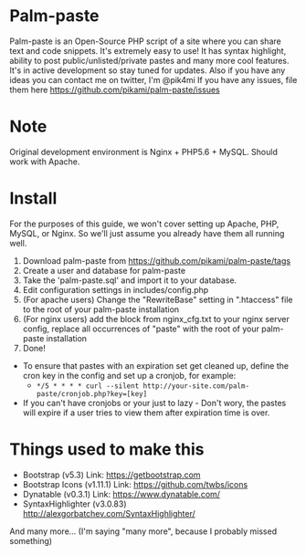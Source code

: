 # Palm-paste
Palm-paste is an Open-Source PHP script of a site where you can share text and code snippets.
It's extremely easy to use!
It has syntax highlight, ability to post public/unlisted/private pastes and many more cool features.
It's in active development so stay tuned for updates.
Also if you have any ideas you can contact me on twitter, I'm @pik4mi
If you have any issues, file them here https://github.com/pikami/palm-paste/issues

# Note
Original development environment is Nginx + PHP5.6 + MySQL.
Should work with Apache.

# Install
For the purposes of this guide, we won't cover setting up Apache, PHP, MySQL, or Nginx.
So we'll just assume you already have them all running well.

1. Download palm-paste from https://github.com/pikami/palm-paste/tags
2. Create a user and database for palm-paste
3. Take the 'palm-paste.sql' and import it to your database.
4. Edit configuration settings in includes/config.php
5. (For apache users) Change the "RewriteBase" setting in ".htaccess" file to the root of your palm-paste installation
5. (For nginx users) add the block from nginx_cfg.txt to your nginx server config, replace all occurrences of "paste" with the root of your palm-paste installation
6. Done!

* To ensure that pastes with an expiration set get cleaned up, define the cron key in the config and set up a cronjob, for example:
  * `*/5 * * * * curl --silent http://your-site.com/palm-paste/cronjob.php?key=[key]`
* If you can't have cronjobs or your just to lazy - Don't wory, the pastes will expire if a user tries to view them after expiration time is over.

# Things used to make this
- Bootstrap (v5.3) Link: https://getbootstrap.com
- Bootstrap Icons (v1.11.1)  Link: https://github.com/twbs/icons
- Dynatable (v0.3.1) Link: https://www.dynatable.com/
- SyntaxHighlighter (v3.0.83) http://alexgorbatchev.com/SyntaxHighlighter/

And many more...
(I'm saying "many more", because I probably missed something)
